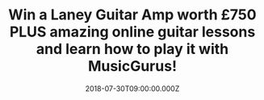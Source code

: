 ---
campaign-uuid: "c-df94a94c-af7f-4027-9a16-135b24b8bca2"
type: "Preview"
category: "Gifts"
date: "2018-07-30T09:00:00.000Z"
end-date: "2018-08-30T23:59:00.000Z"
disable-form: false
is_promoted: true
has_entry_page: true
title: "Win a Laney Guitar Amp worth £750 PLUS amazing online guitar lessons and learn\
  \ how to play it with MusicGurus!"
competition-description: "<p>The #1 place to learn music online MusicGurus is giving\
  \ away an incredible prize for a music-lover: a Laney Guitar Amp worth £750 PLUS\
  \ online guitar lessons!</p> \r\n<p>Whether you’re a beginner or improver, enter\
  \ now to win this amazing prize and get on your way to becoming a rockstar with\
  \ MusicGurus!</p>"
hero-header: "Win a Laney Guitar Amp worth £750 PLUS amazing online guitar lessons\
  \ and learn how to play it with MusicGurus!"
terms-confirmation: "N/A"
banner-img: "https://assets.expresslyapp.com/asset-057bc55a-e01d-4d38-821d-eb2c03919a80.jpg"
logo-left-href: "https://www.musicgurus.com/"
logo-left-image: "https://assets.expresslyapp.com/asset-78f189a4-1ce3-4c02-85c0-e96cd9039121.jpg"
logo-left-title: "MusicGurus"
bg-image-hero: "https://assets.expresslyapp.com/asset-af9c33d1-e150-489e-806a-e4f9bd209f54.png"
bg-image-first: "https://assets.expresslyapp.com/asset-782baafa-bd8b-4d81-b160-eb724f1b0377.png"
bg-image-second: "https://assets.expresslyapp.com/asset-e08839e6-ea44-48d7-a1a7-3601208ad948.png"
bg-image-third: "https://assets.expresslyapp.com/asset-ab6af562-e01c-4c64-8979-474a09c5b002.png"
section1-content: "MusicGurus.com is the #1 place to learn music online. Whether you’\
  re just starting out or already an experienced musician, choose from 1000s of video\
  \ lessons across a range of instruments and styles taught by top teachers and contemporary\
  \ stars such as Katie Melua, Everything Everything and Radiohead."
section2-content: "<p>Students can learn anything from piano to electronic music production\
  \ with HD video lessons and get 1-2-1 personalized tutoring from awesome teachers\
  \ anytime, anywhere.</p>\r\n<p>What’s even better is that MusicGurus have just released\
  \ a new guitar course with Rockschool, who are the global leaders in contemporary\
  \ music education and exams and you can take a course for free as part of this awesome\
  \ prize!</p>"
section3-content: "<p>If you’re liking what you’re hearing… get ready to become a\
  \ rockstar because NME AAA is partnering with MusicGurus to give one lucky winner\
  \ a Laney GH30R-112 amp worth £750 plus a free Rockschool guitar course at a level\
  \ that suits you.</p>\r\n<p>Enter the form below and show your inner musician side\
  \ with MusicGurus and this amazing prize!</p>\r\n<p>Good luck!</p>"
entry-title: "Win a Laney Guitar Amp worth £750 PLUS amazing online guitar lessons\
  \ and learn how to play it with MusicGurus!"
entry-content: "Enter the draw to win a Laney Guitar Amp worth £750 and amazing online\
  \ guitar lessons to learn how to play it with MusicGurus by completing the form\
  \ below before 23:59 on 30th of August 2018."
has-winner: false
prize-description: "A Laney Guitar Amp worth £750 PLUS amazing online guitar lessons\
  \ with MusicGurus."
special-conditions: "Multiple entries are allowed up to one every day."
---